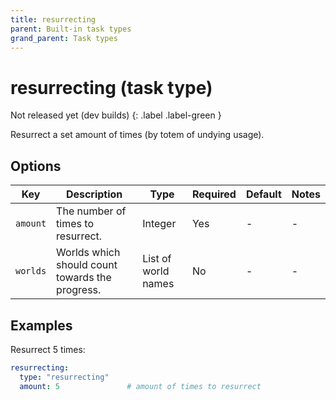 ```yaml
---
title: resurrecting
parent: Built-in task types
grand_parent: Task types
---
```


# resurrecting (task type)

Not released yet (dev builds)
{: .label .label-green }

Resurrect a set amount of times (by totem of undying usage).

## Options

| Key      | Description                                     | Type                | Required | Default | Notes |
|----------|-------------------------------------------------|---------------------|----------|---------|-------|
| `amount` | The number of times to resurrect.               | Integer             | Yes      | \-      | \-    |
| `worlds` | Worlds which should count towards the progress. | List of world names | No       | \-      | \-    |

## Examples

Resurrect 5 times:

``` yaml
resurrecting:
  type: "resurrecting"
  amount: 5               # amount of times to resurrect
```
